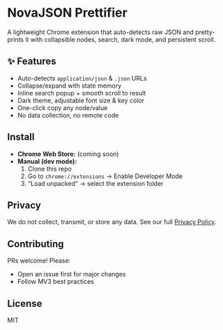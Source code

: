 # NovaJSON Prettifier

A lightweight Chrome extension that auto-detects raw JSON and pretty-prints it with collapsible nodes, search, dark mode, and persistent scroll.

## ✨ Features

- Auto-detects `application/json` & `.json` URLs
- Collapse/expand with state memory
- Inline search popup + smooth scroll to result
- Dark theme, adjustable font size & key color
- One-click copy any node/value
- No data collection, no remote code

## Install

- **Chrome Web Store:** (coming soon)
- **Manual (dev mode):**
  1. Clone this repo
  2. Go to `chrome://extensions` → Enable Developer Mode
  3. “Load unpacked” → select the extension folder

## Privacy

We do not collect, transmit, or store any data. See our full [Privacy Policy](https://github.com/CNJAY1911/NovaJSON-Prettifier/blob/master/privacy_policy.md).

## Contributing

PRs welcome! Please:
- Open an issue first for major changes
- Follow MV3 best practices

## License

MIT
